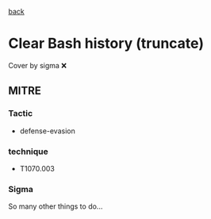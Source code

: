[back](../index.md)
# Clear Bash history (truncate)
Cover by sigma :x: 

## MITRE
### Tactic
  - defense-evasion

### technique
  - T1070.003

### Sigma

 So many other things to do...
